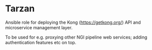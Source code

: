 # Tarzan 

Ansible role for deploying the Kong (https://getkong.org/) API and microservice management layer. 

To be used for e.g. proxying other NGI pipeline web services; adding authentication features etc on top. 
